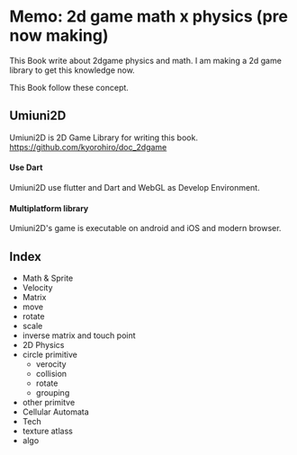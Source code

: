 # Memo: 2d game math x physics (pre now making)

This Book write about 2dgame physics and math. I am making a 2d game library to get this knowledge now.

This Book follow these concept.


## Umiuni2D
Umiuni2D is 2D Game Library for writing this book.
https://github.com/kyorohiro/doc_2dgame


#### Use Dart
Umiuni2D use flutter and Dart and WebGL as Develop Environment.

#### Multiplatform library
Umiuni2D's game is executable on android and iOS and modern browser.


## Index
* Math & Sprite
 * Velocity
 * Matrix
 * move
 * rotate
 * scale
 * inverse matrix and touch point
* 2D Physics
 * circle primitive
   * verocity
   * collision
   * rotate
   * grouping
  * other primitve
  * Cellular Automata
* Tech
 * texture atlass
 * algo
